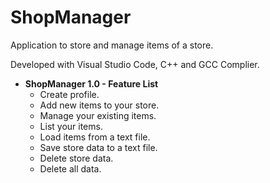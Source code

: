 # ShopManager

Application to store and manage items of a store.

Developed with Visual Studio Code, C++ and GCC Complier.

- **ShopManager 1.0 - Feature List**
  - Create profile.
  - Add new items to your store.
  - Manage your existing items.
  - List your items.
  - Load items from a text file.
  - Save store data to a text file.
  - Delete store data.
  - Delete all data.
